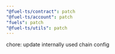 ```yaml
---
"@fuel-ts/contract": patch
"@fuel-ts/account": patch
"fuels": patch
"@fuel-ts/utils": patch
---
```


chore: update internally used chain config
